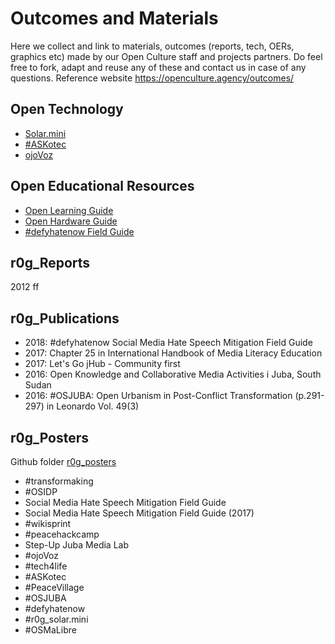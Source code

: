# Outcomes and Materials
Here we collect and link to materials, outcomes (reports, tech, OERs, graphics etc) made by our Open Culture staff and projects partners.
Do feel free to fork, adapt and reuse any of these and contact us in case of any questions.
Reference website https://openculture.agency/outcomes/
 
## Open Technology
- [Solar.mini](https://github.com/opencultureagency/Solar.mini)
- [#ASKotec](https://github.com/opencultureagency/ASKotec)
- [ojoVoz](https://github.com/opencultureagency/ojoVoz_mobile)
 
## Open Educational Resources
- [Open Learning Guide](https://github.com/opencultureagency/Open-Learning-Guide)
- [Open Hardware Guide](https://github.com/opencultureagency/Open-Hardware-Guide)
- [#defyhatenow Field Guide](https://github.com/opencultureagency/defyhatenow/tree/master/FieldGuide-master)
 
## r0g_Reports
2012 ff
 
## r0g_Publications
- 2018: #defyhatenow Social Media Hate Speech Mitigation Field Guide
- 2017: Chapter 25 in International Handbook of Media Literacy Education 
- 2017: Let's Go jHub - Community first
- 2016: Open Knowledge and Collaborative Media Activities i Juba, South Sudan
- 2016: #OSJUBA: Open Urbanism in Post-Conflict Transformation (p.291-297) in Leonardo Vol. 49(3)

 
## r0g_Posters
Github folder [r0g_posters](https://github.com/opencultureagency/office-material/tree/master/r0g_posters)
- #transformaking
- #OSIDP
- Social Media Hate Speech Mitigation Field Guide
- Social Media Hate Speech Mitigation Field Guide (2017)
- #wikisprint
- #peacehackcamp
- Step-Up Juba Media Lab
- #ojoVoz
- #tech4life
- #ASKotec
- #PeaceVillage
- #OSJUBA
- #defyhatenow
- #r0g_solar.mini
- #OSMaLibre
